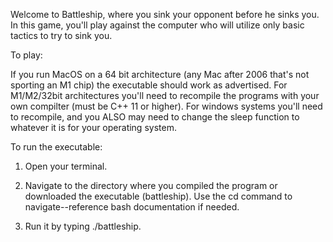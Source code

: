 Welcome to Battleship, where you sink your opponent before he sinks you. In this game, you'll play against the computer who will utilize only basic tactics to try to sink you.

To play:

If you run MacOS on a 64 bit architecture (any Mac after 2006 that's not sporting an M1 chip) the executable should work as advertised. For M1/M2/32bit architectures you'll need to recompile the programs with your own compilter (must be C++ 11 or higher). For windows systems you'll need to recompile, and you ALSO may need to change the sleep function to whatever it is for your operating system.

To run the executable:

1) Open your terminal.

2) Navigate to the directory where you compiled the program or downloaded the executable (battleship). Use the cd command to navigate--reference bash documentation if needed.

3) Run it by typing ./battleship.